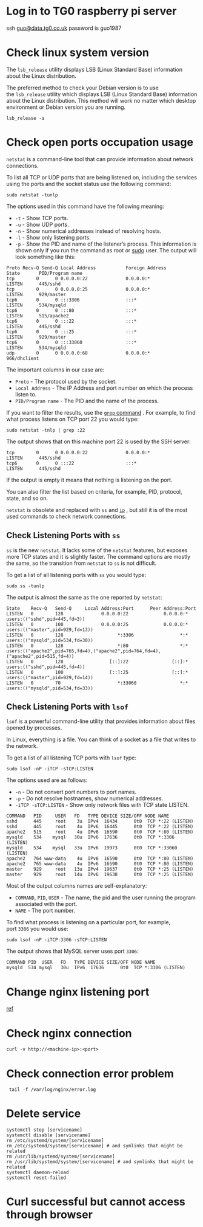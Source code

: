 
# Log in to TG0 raspberry pi server

ssh guo@data.tg0.co.uk
password is guo1987



# Check linux system version

The `lsb_release` utility displays LSB (Linux Standard Base) information about the Linux distribution.

The preferred method to check your Debian version is to use the `lsb_release` utility which displays LSB (Linux Standard Base) information about the Linux distribution. This method will work no matter which desktop environment or Debian version you are running.

```
lsb_release -a
```

# Check open ports occupation usage

`netstat` is a command-line tool that can provide information about network connections.

To list all TCP or UDP ports that are being listened on, including the services using the ports and the socket status use the following command:

```
sudo netstat -tunlp
```

The options used in this command have the following meaning:

- `-t` - Show TCP ports.
- `-u` - Show UDP ports.
- `-n` - Show numerical addresses instead of resolving hosts.
- `-l` - Show only listening ports.
- `-p` - Show the PID and name of the listener’s process. This information is shown only if you run the command as root or [sudo](https://linuxize.com/post/sudo-command-in-linux/) user.
The output will look something like this:

```output
Proto Recv-Q Send-Q Local Address           Foreign Address         State       PID/Program name    
tcp        0      0 0.0.0.0:22              0.0.0.0:*               LISTEN      445/sshd            
tcp        0      0 0.0.0.0:25              0.0.0.0:*               LISTEN      929/master          
tcp6       0      0 :::3306                 :::*                    LISTEN      534/mysqld          
tcp6       0      0 :::80                   :::*                    LISTEN      515/apache2         
tcp6       0      0 :::22                   :::*                    LISTEN      445/sshd            
tcp6       0      0 :::25                   :::*                    LISTEN      929/master          
tcp6       0      0 :::33060                :::*                    LISTEN      534/mysqld          
udp        0      0 0.0.0.0:68              0.0.0.0:*                           966/dhclient  
```

The important columns in our case are:

- `Proto` - The protocol used by the socket.
- `Local Address` - The IP Address and port number on which the process listen to.
- `PID/Program name` - The PID and the name of the process.

If you want to filter the results, use the [`grep` command](https://linuxize.com/post/how-to-use-grep-command-to-search-files-in-linux/) . For example, to find what process listens on TCP port 22 you would type:

```
sudo netstat -tnlp | grep :22
```

The output shows that on this machine port 22 is used by the SSH server:

```output
tcp        0      0 0.0.0.0:22              0.0.0.0:*               LISTEN      445/sshd
tcp6       0      0 :::22                   :::*                    LISTEN      445/sshd
```

If the output is empty it means that nothing is listening on the port.

You can also filter the list based on criteria, for example, PID, protocol, state, and so on.

`netstat` is obsolete and replaced with `ss` and [`ip`](https://linuxize.com/post/linux-ip-command/) , but still it is of the most used commands to check network connections.

## Check Listening Ports with `ss`

`ss` is the new `netstat`. It lacks some of the `netstat` features, but exposes more TCP states and it is slightly faster. The command options are mostly the same, so the transition from `netstat` to `ss` is not difficult.

To get a list of all listening ports with `ss` you would type:

```
sudo ss -tunlp
```

The output is almost the same as the one reported by `netstat`:

```output
State    Recv-Q   Send-Q     Local Address:Port      Peer Address:Port                                                                                        
LISTEN   0        128              0.0.0.0:22             0.0.0.0:*      users:(("sshd",pid=445,fd=3))                                                        
LISTEN   0        100              0.0.0.0:25             0.0.0.0:*      users:(("master",pid=929,fd=13))                                                     
LISTEN   0        128                    *:3306                 *:*      users:(("mysqld",pid=534,fd=30))                                                     
LISTEN   0        128                    *:80                   *:*      users:(("apache2",pid=765,fd=4),("apache2",pid=764,fd=4),("apache2",pid=515,fd=4))   
LISTEN   0        128                 [::]:22                [::]:*      users:(("sshd",pid=445,fd=4))                                                        
LISTEN   0        100                 [::]:25                [::]:*      users:(("master",pid=929,fd=14))                                                     
LISTEN   0        70                     *:33060                *:*      users:(("mysqld",pid=534,fd=33))
```

## Check Listening Ports with `lsof`

`lsof` is a powerful command-line utility that provides information about files opened by processes.

In Linux, everything is a file. You can think of a socket as a file that writes to the network.

To get a list of all listening TCP ports with `lsof` type:

```
sudo lsof -nP -iTCP -sTCP:LISTEN
```

The options used are as follows:

- `-n` - Do not convert port numbers to port names.
- `-p` - Do not resolve hostnames, show numerical addresses.
- `-iTCP -sTCP:LISTEN` - Show only network files with TCP state LISTEN.

```output
COMMAND   PID     USER   FD   TYPE DEVICE SIZE/OFF NODE NAME
sshd      445     root    3u  IPv4  16434      0t0  TCP *:22 (LISTEN)
sshd      445     root    4u  IPv6  16445      0t0  TCP *:22 (LISTEN)
apache2   515     root    4u  IPv6  16590      0t0  TCP *:80 (LISTEN)
mysqld    534    mysql   30u  IPv6  17636      0t0  TCP *:3306 (LISTEN)
mysqld    534    mysql   33u  IPv6  19973      0t0  TCP *:33060 (LISTEN)
apache2   764 www-data    4u  IPv6  16590      0t0  TCP *:80 (LISTEN)
apache2   765 www-data    4u  IPv6  16590      0t0  TCP *:80 (LISTEN)
master    929     root   13u  IPv4  19637      0t0  TCP *:25 (LISTEN)
master    929     root   14u  IPv6  19638      0t0  TCP *:25 (LISTEN)
```

Most of the output columns names are self-explanatory:

- `COMMAND`, `PID`, `USER` - The name, the pid and the user running the program associated with the port.
- `NAME` - The port number.

To find what process is listening on a particular port, for example, port `3306` you would use:

```
sudo lsof -nP -iTCP:3306 -sTCP:LISTEN
```

The output shows that MySQL server uses port `3306`:

```output
COMMAND PID  USER   FD   TYPE DEVICE SIZE/OFF NODE NAME
mysqld  534 mysql   30u  IPv6  17636      0t0  TCP *:3306 (LISTEN)
```

# Change nginx listening port

[ref](https://www.tecmint.com/change-nginx-port-in-linux/)

# Check nginx connection
```shell
curl -v http://<machine-ip>:<port>
```

# Check connection error problem 

```
 tail -f /var/log/nginx/error.log
```

# Delete service 
```
systemctl stop [servicename]
systemctl disable [servicename]
rm /etc/systemd/system/[servicename]
rm /etc/systemd/system/[servicename] # and symlinks that might be related
rm /usr/lib/systemd/system/[servicename] 
rm /usr/lib/systemd/system/[servicename] # and symlinks that might be related
systemctl daemon-reload
systemctl reset-failed
```


# Curl successful but cannot access through browser